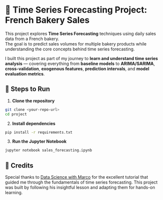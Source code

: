 # 🥐 Time Series Forecasting Project: French Bakery Sales


This project explores **Time Series Forecasting** techniques using daily sales data from a French bakery.  
The goal is to predict sales volumes for multiple bakery products while understanding the core concepts behind time series forecasting.  

I built this project as part of my journey to **learn and understand time series analysis** — covering everything from **baseline models** to **ARIMA/SARIMA**, **cross-validation**, **exogenous features**, **prediction intervals**, and **model evaluation metrics**.

## 🚀 Steps to Run
1. **Clone the repository**
```bash
git clone <your-repo-url>
cd project
```
2. **Install dependencies**
```bash
pip install -r requirements.txt
```
3. **Run the Jupyter Notebook**
```bash
jupyter notebook sales_forecasting.ipynb
```

## 🙌 Credits
Special thanks to [Data Science with Marco](https://www.youtube.com/@datasciencewithmarco) for the excellent tutorial that guided me through the fundamentals of time series forecasting. 
This project was built by following his insightful lesson and adapting them for hands-on learning.